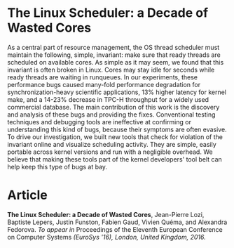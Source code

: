 # The Linux Scheduler: a Decade of Wasted Cores

As a central part of resource management, the OS thread scheduler must maintain
the following, simple, invariant: make sure that ready threads are scheduled on
available cores. As simple as it may seem, we found that this invariant is
often broken in Linux. Cores may stay idle for seconds while ready threads are
waiting in runqueues. In our experiments, these performance bugs caused
many-fold performance degradation for synchronization-heavy scientific
applications, 13% higher latency for kernel make, and a 14-23% decrease in
TPC-H throughput for a widely used commercial database. The main contribution
of this work is the discovery and analysis of these bugs and providing the
fixes. Conventional testing techniques and debugging tools are ineffective at
confirming or understanding this kind of bugs, because their symptoms are often
evasive. To drive our investigation, we built new tools that check for
violation of the invariant online and visualize scheduling activity. They are
simple, easily portable across kernel versions and run with a negligible
overhead. We believe that making these tools part of the kernel developers'
tool belt can help keep this type of bugs at bay.

# Article

**The Linux Scheduler: a Decade of Wasted Cores**, Jean-Pierre Lozi, Baptiste
Lepers, Justin Funston, Fabien Gaud, Vivien Quéma, and Alexandra Fedorova. *To
appear in* Proceedings of the Eleventh European Conference on Computer Systems
*(EuroSys '16), London, United Kingdom, 2016.*
